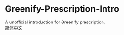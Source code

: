 # Greenify-Prescription-Intro
A unofficial introduction for Greenify prescription.
<br />
[简体中文](Intro-CN.md)

